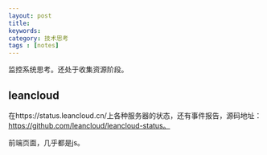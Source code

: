 ```yaml
---
layout: post
title: 
keywords: 
category: 技术思考
tags : [notes]
---
```

监控系统思考。还处于收集资源阶段。
<!-- more -->

## leancloud
在https://status.leancloud.cn/上各种服务器的状态，还有事件报告，源码地址：https://github.com/leancloud/leancloud-status。

前端页面，几乎都是js。

